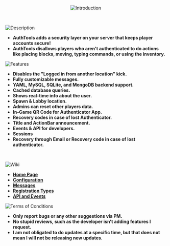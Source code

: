 <p align="center">
  <img width="auto" height="auto" src="https://i.imgur.com/hZ7P3Lw.png" alt="Introduction">
</p>
<br />

![Description](https://i.imgur.com/T5O7TYV.png)

* **AuthTools adds a security layer on your server that keeps player accounts secure!**
* **AuthTools disallows players who aren't authenticated to do actions like placing blocks, moving, typing commands, or
  using the inventory.**
  <br />

![Features](https://i.imgur.com/edH29NJ.png)
* **Disables the "Logged in from another location" kick.**
* **Fully customizable messages.**
* **YAML, MySQL, SQLite, and MongoDB backend support.**
* **Cached database queries.**
* **Shows real-time info about the user.**
* **Spawn & Lobby location.**
* **Admins can reset other players data.**
* **In-Game QR Code for Authenticator App.**
* **Recovery codes in case of lost Authenticator.**
* **Title and ActionBar announcement.**
* **Events & API for developers.**
* **Sessions**
* **Recovery through Email or Recovery code in case of lost authenticator.**
<br />
 
![Wiki](https://i.imgur.com/D8RPaEd.png)

* **[Home Page](https://github.com/pavlyi1/AuthTools/wiki)**
* **[Configuration](https://github.com/pavlyi1/AuthTools/wiki/Configuration)**
* **[Messages](https://github.com/pavlyi1/AuthTools/wiki/Messages)**
* **[Registration Types](https://github.com/pavlyi1/AuthTools/wiki/Registration)**
* **[API and Events](https://docs.pavlyi.eu/)**
  <br />

![Terms of Conditions](https://i.imgur.com/QARKOhw.png)

* **Only report bugs or any other suggestions via PM.**
* **No stupid reviews, such as the developer isn't adding features I request.**
* **I am not obligated to do updates at a specific time, but that does not mean I will not be releasing new updates.**
